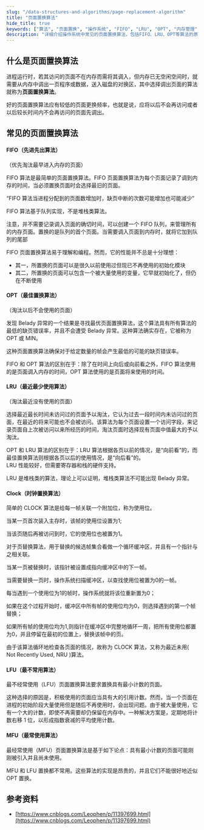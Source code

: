 ```yaml
---
slug: "/data-structures-and-algorithms/page-replacement-algorithm"
title: "页面置换算法"
hide_title: true
keywords: ["算法", "页面置换", "操作系统", "FIFO", "LRU", "OPT", "内存管理"]
description: "详细介绍操作系统中常见的页面置换算法，包括FIFO、LRU、OPT等算法的原理、实现方式和性能比较"
---
```



## 什么是页面置换算法

进程运行时，若其访问的页面不在内存而需将其调入，但内存已无空闲空间时，就需要从内存中调出一页程序或数据，送入磁盘的对换区，其中选择调出页面的算法就称为**页面置换算法**。

好的页面置换算法应有较低的页面更换频率，也就是说，应将以后不会再访问或者以后较长时间内不会再访问的页面先调出。

## 常见的页面置换算法

#### FIFO（先进先出算法）

（优先淘汰最早进入内存的页面）

FIFO 算法是最简单的页面置换算法。FIFO 页面置换算法为每个页面记录了调到内存的时间，当必须置换页面时会选择最旧的页面。

“FIFO 算法当进程分配到的页面数增加时，缺页中断的次数可能增加也可能减少”

FIFO 算法基于队列实现，不是堆栈类算法。

注意，并不需要记录调入页面的确切时间，可以创建一个 FIFO 队列，来管理所有的内存页面。置换的是队列的首个页面。当需要调入页面到内存时，就将它加到队列的尾部

FIFO 页面置换算法易于理解和编程。然而，它的性能并不总是十分理想：

*   其一，所置换的页面可以是很久以前使用过但现已不再使用的初始化模块
*   其二，所置换的页面可以包含一个被大量使用的变量，它早就初始化了，但仍在不断使用



#### OPT（最佳置换算法）

（淘汰以后不会使用的页面）

发现 Belady 异常的一个结果是寻找最优页面置换算法，这个算法具有所有算法的最低的缺页错误率，并且不会遭受 Belady 异常。这种算法确实存在，它被称为 OPT 或 MIN。

这种页面置换算法确保对于给定数量的帧会产生最低的可能的缺页错误率。

FIFO 和 OPT 算法的区别在于：除了在时间上向后或向前看之外，FIFO 算法使用的是页面调入内存的时间，OPT 算法使用的是页面将来使用的时间。



#### LRU（最近最少使用算法）

（淘汰最近没有使用的页面）

选择最近最长时间未访问过的页面予以淘汰，它认为过去一段时间内未访问过的页面，在最近的将来可能也不会被访问。该算法为每个页面设置一个访问字段，来记录页面自上次被访问以来所经历的时间，淘汰页面时选择现有页面中值最大的予以淘汰。

OPT 和 LRU 算法的区别在于：LRU 算法根据各页以前的情况，是“向前看”的，而最佳置换算法则根据各页以后的使用情况，是“向后看”的。  
LRU 性能较好，但需要寄存器和栈的硬件支持。

LRU 是堆栈类的算法，理论上可以证明，堆栈类算法不可能出现 Belady 异常。

#### Clock（时钟置换算法）

简单的 CLOCK 算法是给每一帧关联一个附加位，称为使用位。

当某一页首次装入主存时，该帧的使用位设置为1;

当该页随后再被访问到时，它的使用位也被置为1。

对于页替换算法，用于替换的候选帧集合看做一个循环缓冲区，并且有一个指针与之相关联。

当某一页被替换时，该指针被设置成指向缓冲区中的下一帧。

当需要替换一页时，操作系统扫描缓冲区，以查找使用位被置为0的一帧。

每当遇到一个使用位为1的帧时，操作系统就将该位重新置为0；

如果在这个过程开始时，缓冲区中所有帧的使用位均为0，则选择遇到的第一个帧替换；

如果所有帧的使用位均为1,则指针在缓冲区中完整地循环一周，把所有使用位都置为0，并且停留在最初的位置上，替换该帧中的页。

由于该算法循环地检查各页面的情况，故称为 CLOCK 算法，又称为最近未用( Not Recently Used, NRU )算法。

#### LFU（最不常用算法）

最不经常使用（LFU）页面置换算法要求置换具有最小计数的页面。

这种选择的原因是，积极使用的页面应当具有大的引用计数。然而，当一个页面在进程的初始阶段大量使用但是随后不再使用时，会出现问题。由于被大量使用，它有一个大的计数，即使不再需要却仍保留在内存中。一种解决方案是，定期地将计数右移 1 位，以形成指数衰减的平均使用计数。

#### MFU（最常使用算法）

最经常使用（MFU）页面置换算法是基于如下论点：具有最小计数的页面可能刚刚被引入并且尚未使用。

MFU 和 LFU 置换都不常用。这些算法的实现是昂贵的，并且它们不能很好地近似 OPT 置换。

## 参考资料

*   [https://www.cnblogs.com/Leophen/p/11397699.html](https://www.cnblogs.com/Leophen/p/11397699.html)

  


